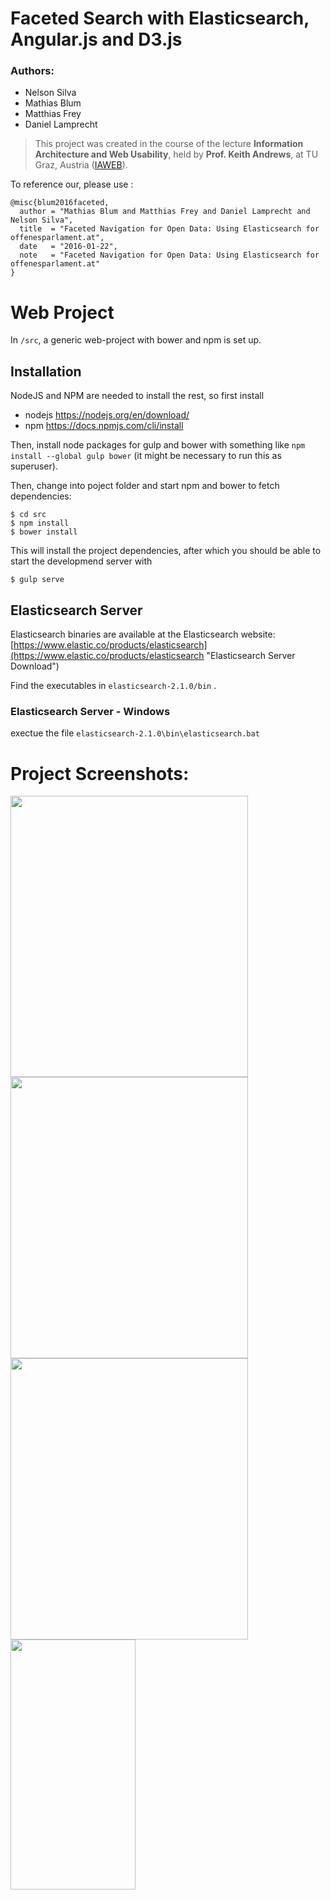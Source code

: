 # Faceted Search with Elasticsearch, Angular.js and D3.js
### Authors:
* Nelson Silva
* Mathias Blum
* Matthias Frey
* Daniel Lamprecht

> This project was created in the course of the lecture
**Information Architecture and Web Usability**, held by
**Prof. Keith Andrews**, at TU Graz,
Austria ([IAWEB](http://www.iicm.tugraz.at/keith "IAWEB")).

To reference our, please use :

    @misc{blum2016faceted,
      author = "Mathias Blum and Matthias Frey and Daniel Lamprecht and Nelson Silva",
      title  = "Faceted Navigation for Open Data: Using Elasticsearch for offenesparlament.at",
      date   = "2016-01-22",
      note   = "Faceted Navigation for Open Data: Using Elasticsearch for offenesparlament.at"
    }


# Web Project

In `/src`, a generic web-project with bower and npm is set up.

## Installation

NodeJS and NPM are needed to install the rest, so first install

 - nodejs https://nodejs.org/en/download/
 - npm https://docs.npmjs.com/cli/install

Then, install node packages for gulp and bower with something like
`npm install --global gulp bower` (it might be necessary to run this as
superuser).

Then, change into poject folder and start npm and bower to fetch dependencies:

    $ cd src
    $ npm install
    $ bower install

This will install the project dependencies, after which you should be
able to start the developmend server with

    $ gulp serve

## Elasticsearch Server

Elasticsearch binaries are available at the Elasticsearch website:
[https://www.elastic.co/products/elasticsearch](https://www.elastic.co/products/elasticsearch "Elasticsearch Server Download")

Find the executables in `elasticsearch-2.1.0/bin` .

### Elasticsearch Server - Windows
exectue the file `elasticsearch-2.1.0\bin\elasticsearch.bat`


# Project Screenshots:
<img src="/sreenshots/application_native.png" width="380" height="450">
<img src="/screenshots/application_elasticui.png" width="380" height="450">
<img src="/screenshots/histogram_diagram.png" width="380" height="450">
<img src="/screenshots/top_words.png" width="200" height="400">
